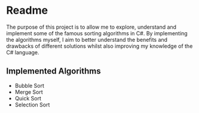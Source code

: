 # Readme
The purpose of this project is to allow me to explore, understand and implement some of the famous sorting algorithms in C#. By implementing the algorithms myself, I aim to better understand the benefits and drawbacks of different solutions whilst also improving my knowledge of the C# language.

## Implemented Algorithms
- Bubble Sort
- Merge Sort
- Quick Sort
- Selection Sort